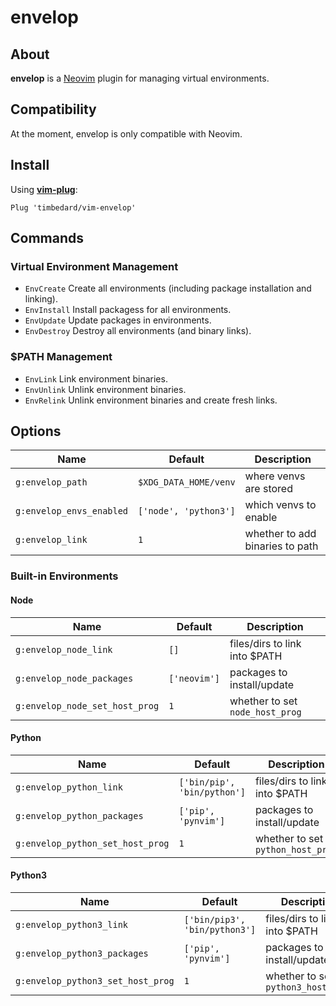 # envelop

## About

**envelop** is a [Neovim](https://github.com/neovim/neovim) plugin for managing virtual environments.

## Compatibility

At the moment, envelop is only compatible with Neovim.

## Install

Using [**vim-plug**](https://github.com/junegunn/vim-plug):

`Plug 'timbedard/vim-envelop'`

## Commands

### Virtual Environment Management

- `EnvCreate` Create all environments (including package installation and linking).
- `EnvInstall` Install packagess for all environments.
- `EnvUpdate`  Update packages in environments.
- `EnvDestroy` Destroy all environments (and binary links).

### $PATH Management

- `EnvLink` Link environment binaries.
- `EnvUnlink` Unlink environment binaries.
- `EnvRelink` Unlink environment binaries and create fresh links.

## Options

|Name|Default|Description|
|-|-|-|
|`g:envelop_path`|`$XDG_DATA_HOME/venv`|where venvs are stored|
|`g:envelop_envs_enabled`|`['node', 'python3']`|which venvs to enable|
|`g:envelop_link`|`1`|whether to add binaries to path|

### Built-in Environments

#### Node

|Name|Default|Description|
|-|-|-|
|`g:envelop_node_link`|`[]`|files/dirs to link into $PATH|
|`g:envelop_node_packages`|`['neovim']`|packages to install/update|
|`g:envelop_node_set_host_prog`|`1`|whether to set `node_host_prog`|

#### Python

|Name|Default|Description|
|-|-|-|
|`g:envelop_python_link`|`['bin/pip', 'bin/python']`|files/dirs to link into $PATH|
|`g:envelop_python_packages`|`['pip', 'pynvim']`|packages to install/update|
|`g:envelop_python_set_host_prog`|`1`|whether to set `python_host_prog`|

#### Python3

|Name|Default|Description|
|-|-|-|
|`g:envelop_python3_link`|`['bin/pip3', 'bin/python3']`|files/dirs to link into $PATH|
|`g:envelop_python3_packages`|`['pip', 'pynvim']`|packages to install/update|
|`g:envelop_python3_set_host_prog`|`1`|whether to set `python3_host_prog`|
